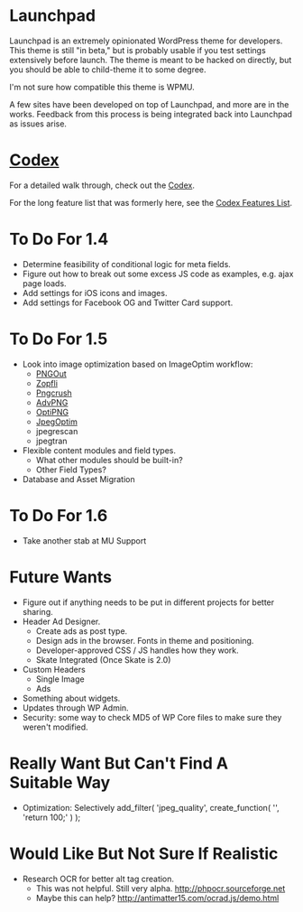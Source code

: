 Launchpad
=========

Launchpad is an extremely opinionated WordPress theme for developers.  This theme is still "in beta," but is probably usable if you test settings extensively before launch.  The theme is meant to be hacked on directly, but you should be able to child-theme it to some degree.  

I'm not sure how compatible this theme is WPMU.

A few sites have been developed on top of Launchpad, and more are in the works.  Feedback from this process is being integrated back into Launchpad as issues arise.

[Codex](_codex/index.md)
========================

For a detailed walk through, check out the [Codex](_codex/index.md).

For the long feature list that was formerly here, see the [Codex Features List](_codex/features.md).

To Do For 1.4
=============

* Determine feasibility of conditional logic for meta fields.
* Figure out how to break out some excess JS code as examples, e.g. ajax page loads.
* Add settings for iOS icons and images.
* Add settings for Facebook OG and Twitter Card support.

To Do For 1.5
=============

* Look into image optimization based on ImageOptim workflow:
  * [PNGOut](http://www.advsys.net/ken/util/pngout.htm)
  * [Zopfli](http://googledevelopers.blogspot.co.uk/2013/02/compress-data-more-densely-with-zopfli.html)
  * [Pngcrush](http://pmt.sourceforge.net/pngcrush/)
  * [AdvPNG](http://advancemame.sourceforge.net/doc-advpng.html)
  * [OptiPNG](http://optipng.sourceforge.net/)
  * [JpegOptim](http://www.kokkonen.net/tjko/projects.html)
  * jpegrescan
  * jpegtran
* Flexible content modules and field types.
  * What other modules should be built-in?
  * Other Field Types?
* Database and Asset Migration

To Do For 1.6
=============

* Take another stab at MU Support

Future Wants
============

* Figure out if anything needs to be put in different projects for better sharing.
* Header Ad Designer.
  * Create ads as post type.
  * Design ads in the browser.  Fonts in theme and positioning.
  * Developer-approved CSS / JS handles how they work.
  * Skate Integrated (Once Skate is 2.0)
* Custom Headers
  * Single Image
  * Ads
* Something about widgets.
* Updates through WP Admin.
* Security: some way to check MD5 of WP Core files to make sure they weren't modified.

Really Want But Can't Find A Suitable Way
=========================================

* Optimization: Selectively add_filter( 'jpeg_quality', create_function( '', 'return 100;' ) );

Would Like But Not Sure If Realistic
====================================

* Research OCR for better alt tag creation.
	* This was not helpful. Still very alpha. http://phpocr.sourceforge.net
	* Maybe this can help? http://antimatter15.com/ocrad.js/demo.html
